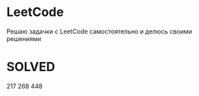 # LeetCode

Решаю задачки с LeetCode самостоятельно и делюсь своими решениями

# SOLVED

217
268
448
